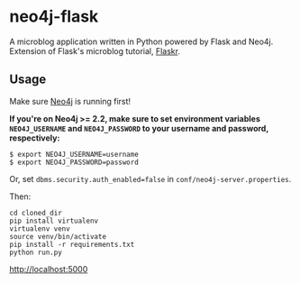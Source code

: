 # neo4j-flask
A microblog application written in Python powered by Flask and Neo4j. Extension of Flask's microblog tutorial, [Flaskr](http://flask.pocoo.org/docs/0.10/tutorial/).

## Usage

Make sure [Neo4j](http://neo4j.com/download/other-releases/) is running first!

**If you're on Neo4j >= 2.2, make sure to set environment variables `NEO4J_USERNAME` and `NEO4J_PASSWORD`
to your username and password, respectively:**

```
$ export NEO4J_USERNAME=username
$ export NEO4J_PASSWORD=password
```

Or, set `dbms.security.auth_enabled=false` in `conf/neo4j-server.properties`.

Then:

```
cd cloned_dir
pip install virtualenv
virtualenv venv
source venv/bin/activate
pip install -r requirements.txt
python run.py
```

[http://localhost:5000](http://localhost:5000)
